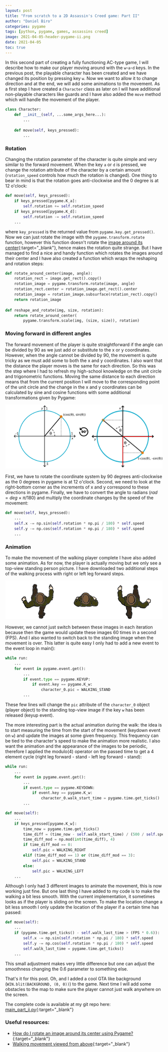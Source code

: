 ```yaml
---
layout: post
title: "From scratch to a 2D Assassin's Creed game: Part II"
author: "Daniel Biro"
categories: pygame
tags: [python, pygame, games, assassins creed]
image: 2021-04-05-header-pygame-ii.png
date: 2021-04-05
toc: true
---
```


In this second part of creating a fully functioning AC-type game, I will describe how to make our player moving around with the `w`-`a`-`d` keys.
In the previous post, the playable character has been created and we have changed its position by pressing key `w`. Now we want to allow it to change direction and at the end, we will add some animations to the movement.
As a first step I have created a `Character` class as later on I will have additional non-playable characters like guards and I have also added the `move` method which will handle the movement of the player.

```python
class Character:
    def __init__(self, ...some_args_here...):
        ...

    def move(self, keys_pressed):
        ...
```

### Rotation
Changing the rotation parameter of the character is quite simple and very similar to the forward movement. When the key `a` or `d` is pressed, we change the rotation attribute of the character by a certain amount (`rotation_speed` controls how much the rotation is changed). One thing to bear in mind is that the rotation goes anti-clockwise and the 0 degree is at 12 o'clock:
```python
def move(self, keys_pressed):
    if keys_pressed[pygame.K_a]:
        self.rotation += self.rotation_speed
    if keys_pressed[pygame.K_d]:
        self.rotation -= self.rotation_speed
    ...
```
where `key_pressed` is the returned value from `pygame.key.get_pressed()`. Now we can just rotate the image with the `pygame.transform.rotate` function, however this function doesn't rotate the [image around its center](https://stackoverflow.com/questions/4183208/how-do-i-rotate-an-image-around-its-center-using-pygame){:target="_blank"}, hence makes the rotation quite strange. But I have managed to find a nice and handy function which rotates the images around their center and I have also created a function which wraps the reshaping and rotation steps:

```python
def rotate_around_center(image, angle):
    rotation_rect = image.get_rect().copy()
    rotation_image = pygame.transform.rotate(image, angle)
    rotation_rect.center = rotation_image.get_rect().center
    rotation_image = rotation_image.subsurface(rotation_rect).copy()
    return rotation_image

def reshape_and_rotate(img, size, rotation):
    return rotate_around_center(
        pygame.transform.scale(img, (size, size)), rotation)
```

### Moving forward in different angles

The forward movement of the player is quite straightforward if the angle can be divided by 90 as we just add or substitute to the x or y coordinates. However, when the angle cannot be divided by 90, the movement is quite tricky as we must add some to both the x and y coordinates. I also want that the distance the player moves is the same for each direction. So this was the step where I had to refresh my high-school knowledge on the unit circle and trigonometric functions. Moving the same distance to each direction means that from the current position I will move to the corresponding point of the unit circle and the change in the x and y coordinates can be calculated by sine and cosine functions with some additional transformations given by Pygame:

![sin_cos](/assets/img/2021-04-05-cos-sin.png "Sine-Cosine movement")

First, we have to rotate the coordinate system by 90 degrees anti-clockwise as the 0 degrees in pygame is at 12 o'clock. Second, we need to look at the right-bottom corner as the increments of x and y correspond to these directions in pygame. Finally, we have to convert the angle to radians ($rad = deg \times \pi / 180$) and multiply the coordinate changes by the speed of the movement:
```python
def move(self, keys_pressed):
    ...
    self.x -= np.sin(self.rotation * np.pi / 180) * self.speed  
    self.y -= np.cos(self.rotation * np.pi / 180) * self.speed
    ...
```

### Animation

To make the movement of the walking player complete I have also added some animation. As for now, the player is actually moving but we only see a top-view standing person picture. I have downloaded two additional steps of the walking process with right or left leg forward steps. 

![animation](/assets/img/2021-04-05-animation.png "Animation")

However, we cannot just switch between these images in each iteration because then the game would update these images 60 times in a second (FPS). And I also wanted to switch back to the standing image when the movement is over. This latter is quite easy I only had to add a new event to the event loop in main():

```python
while run:
    ...
    for event in pygame.event.get():
        ...
        if event.type == pygame.KEYUP:
            if event.key == pygame.K_w:
                character_0.pic = WALKING_STAND
        ...
```

These few lines will change the `pic` attribute of the `character_0` object (player object) to the standing top-view image if the key `w` has been released (keyup event).

The more interesting part is the actual animation during the walk: the idea is to start measuring the time from the start of the movement (keydown event on `w`) and update the images at some given frequency. This frequency can be tied to the character's speed to make the animation more realistic. I also want the animation and the appearance of the images to be periodic, therefore I applied the modulo(4) operator on the passed time to get a 4 element cycle (right leg forward - stand - left leg forward - stand):

```python
while run:
    ...
    for event in pygame.event.get():
        ...
        if event.type == pygame.KEYDOWN:
            if event.key == pygame.K_w:
                character_0.walk_start_time = pygame.time.get_ticks()
        ...
```

```python
def move(self):
    ...
    if keys_pressed[pygame.K_w]:
        time_now = pygame.time.get_ticks()
        time_diff = (time_now - self.walk_start_time) / (500 / self.speed)
        time_diff_mod = np.mod(int(time_diff), 4)
        if time_diff_mod == 0:
            self.pic = WALKING_RIGHT
        elif (time_diff_mod == 1) or (time_diff_mod == 3):
            self.pic = WALKING_STAND
        else:
            self.pic = WALKING_LEFT
    ...
```

Although I only had 3 different images to animate the movement, this is now working just fine. But one last thing I have added to my code is to make the walking a bit less smooth. With the current implementation, it sometimes looks as if the player is sliding on the screen. To make the location change a bit less smooth I only update the location of the player if a certain time has passed:

```python
def move(self):
    ...
    if (pygame.time.get_ticks() - self.walk_last_time > (FPS * 0.6)):
        self.x -= np.sin(self.rotation * np.pi / 180) * self.speed  
        self.y -= np.cos(self.rotation * np.pi / 180) * self.speed
        self.walk_last_time = pygame.time.get_ticks()
    ...
```

This small adjustment makes very little difference but one can adjust the smoothness changing the 0.6 parameter to something else.

That's it for this post. Oh, and I added a cool GTA like background (`WIN.blit(BACKGROUND, (0, 0))`) to the game. Next time I will add some obstacles to the map to make sure the player cannot just walk anywhere on the screen.

The complete code is available at my git repo here: [main_part_ii.py](https://github.com/birodaniel8/assassins_creed_2d_game/blob/main/to_blog/main_part_ii.py){:target="_blank"}

### Useful resources:
- [How do I rotate an image around its center using Pygame?](https://stackoverflow.com/questions/4183208/how-do-i-rotate-an-image-around-its-center-using-pygame){:target="_blank"}
- [Walking movement viewed from above](https://www.drawinghowtodraw.com/stepbystepdrawinglessons/wp-content/uploads/2016/05/howtodraw-figure-people-running-08.jpg){:target="_blank"}